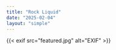 ```yaml
---
title: "Rock Liquid"
date: "2025-02-04"
layout: "simple"
---
```

{{< exif src="featured.jpg" alt="EXIF" >}}